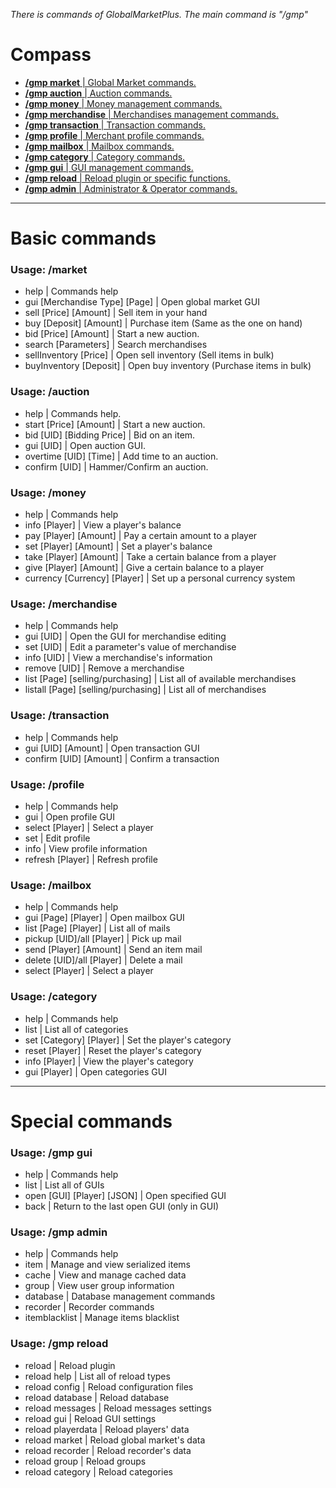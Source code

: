 *There is commands of GlobalMarketPlus. The main command is "/gmp"*

# Compass
- [**/gmp market** | Global Market commands.](https://github.com/TRCStudioDean/GlobalMarketPlus/wiki/Commands#usage-market)
- [**/gmp auction** | Auction commands.](https://github.com/TRCStudioDean/GlobalMarketPlus/wiki/Commands#usage-auction)
- [**/gmp money** | Money management commands.](https://github.com/TRCStudioDean/GlobalMarketPlus/wiki/Commands#usage-gmp-money)
- [**/gmp merchandise** | Merchandises management commands.](https://github.com/TRCStudioDean/GlobalMarketPlus/wiki/Commands#usage-merchandise)
- [**/gmp transaction** | Transaction commands.](https://github.com/TRCStudioDean/GlobalMarketPlus/wiki/Commands#usage-transaction)
- [**/gmp profile** | Merchant profile commands.](https://github.com/TRCStudioDean/GlobalMarketPlus/wiki/Commands#usage-profile)
- [**/gmp mailbox** | Mailbox commands.](https://github.com/TRCStudioDean/GlobalMarketPlus/wiki/Commands#usage-mailbox)
- [**/gmp category** | Category commands.](https://github.com/TRCStudioDean/GlobalMarketPlus/wiki/Commands#usage-category)
- [**/gmp gui** | GUI management commands.](https://github.com/TRCStudioDean/GlobalMarketPlus/wiki/Commands#usage-gmp-gui)
- [**/gmp reload** | Reload plugin or specific functions.](https://github.com/TRCStudioDean/GlobalMarketPlus/wiki/Commands#usage-gmp-reload)
- [**/gmp admin** | Administrator & Operator commands.](https://github.com/TRCStudioDean/GlobalMarketPlus/wiki/Commands#usage-gmp-admin)

---
# Basic commands

### Usage: /market 
- help | Commands help
- gui [Merchandise Type] [Page] | Open global market GUI
- sell [Price] [Amount] | Sell item in your hand
- buy [Deposit] [Amount] | Purchase item (Same as the one on hand)
- bid [Price] [Amount] | Start a new auction.
- search [Parameters] | Search merchandises
- sellInventory [Price] | Open sell inventory (Sell items in bulk)
- buyInventory [Deposit] | Open buy inventory (Purchase items in bulk)

### Usage: /auction
- help | Commands help.
- start [Price] [Amount] | Start a new auction.
- bid [UID] [Bidding Price] | Bid on an item.
- gui [UID] | Open auction GUI.
- overtime [UID] [Time] | Add time to an auction.
- confirm [UID] | Hammer/Confirm an auction.

### Usage: /money 
- help | Commands help
- info [Player] | View a player's balance
- pay [Player] [Amount] | Pay a certain amount to a player
- set [Player] [Amount] | Set a player's balance
- take [Player] [Amount] | Take a certain balance from a player
- give [Player] [Amount] | Give a certain balance to a player
- currency [Currency] [Player] | Set up a personal currency system

### Usage: /merchandise 
- help | Commands help
- gui [UID] | Open the GUI for merchandise editing
- set [UID]  | Edit a parameter's value of merchandise
- info [UID] | View a merchandise's information
- remove [UID] | Remove a merchandise
- list [Page] [selling/purchasing] | List all of available merchandises
- listall [Page] [selling/purchasing] | List all of merchandises

### Usage: /transaction 
- help | Commands help
- gui [UID] [Amount] | Open transaction GUI
- confirm [UID] [Amount] | Confirm a transaction

### Usage: /profile 
- help | Commands help
- gui | Open profile GUI
- select [Player] | Select a player
- set | Edit profile
- info | View profile information
- refresh [Player] | Refresh profile

### Usage: /mailbox 
- help | Commands help
- gui [Page] [Player] | Open mailbox GUI
- list [Page] [Player] | List all of mails
- pickup [UID]/all [Player] | Pick up mail
- send [Player] [Amount] | Send an item mail
- delete [UID]/all [Player] | Delete a mail
- select [Player] | Select a player

### Usage: /category 
- help | Commands help
- list | List all of categories
- set [Category] [Player] | Set the player's category
- reset [Player] | Reset the player's category
- info [Player] | View the player's category
- gui [Player] | Open categories GUI

---
# Special commands

### Usage: /gmp gui 
- help | Commands help
- list | List all of GUIs
- open [GUI] [Player] [JSON] | Open specified GUI
- back | Return to the last open GUI (only in GUI)

### Usage: /gmp admin 
- help | Commands help
- item | Manage and view serialized items
- cache | View and manage cached data
- group | View user group information
- database | Database management commands
- recorder | Recorder commands
- itemblacklist | Manage items blacklist

### Usage: /gmp reload 
- reload | Reload plugin
- reload help | List all of reload types
- reload config | Reload configuration files
- reload database | Reload database
- reload messages | Reload messages settings
- reload gui | Reload GUI settings
- reload playerdata | Reload players' data
- reload market | Reload global market's data
- reload recorder | Reload recorder's data
- reload group | Reload groups
- reload category | Reload categories